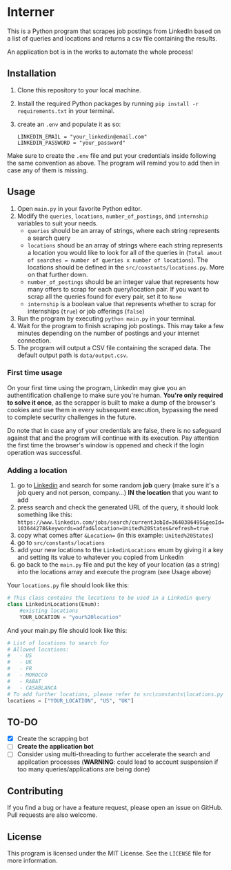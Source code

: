 # Interner

This is a Python program that scrapes job postings from LinkedIn based on a list of queries and locations and returns a csv file containing the results.

An application bot is in the works to automate the whole process!

## Installation

1. Clone this repository to your local machine.
2. Install the required Python packages by running `pip install -r requirements.txt` in your terminal.
3. create an `.env` and populate it as so:

   ```
   LINKEDIN_EMAIL = "your_linkedin@email.com"
   LINKEDIN_PASSWORD = "your_password"
   ```

Make sure to create the `.env` file and put your credentials inside following the same convention as above. The program will remind you to add then in case any of them is missing.

## Usage

1. Open `main.py` in your favorite Python editor.
2. Modify the `queries`, `locations`, `number_of_postings`, and `internship` variables to suit your needs.
   * `queries` should be an array of strings, where each string represents a search query
   * `locations` shoud be an array of strings where each string represents a location you would like to look for all of the queries in (`Total amout of searches = number of queries x number of locations`). The locations should be defined in the `src/constants/locations.py`. More on that further down.
   * `number_of_postings` should be an integer value that represents how many offers to scrap for each query/location pair. If you want to scrap all the queries found for every pair, set it to `None`
   * `internship` is a boolean value that represents whether to scrap for internships (`true`) or job offerings (`false`)
3. Run the program by executing `python main.py` in your terminal.
4. Wait for the program to finish scraping job postings. This may take a few minutes depending on the number of postings and your internet connection.
5. The program will output a CSV file containing the scraped data. The default output path is `data/output.csv`.

### First time usage

On your first time using the program, Linkedin may give you an authentification challenge to make sure you're human. **You're only required to solve it once**, as the scrapper is built to make a dump of the browser's cookies and use them in every subsequent execution, bypassing the need to complete security challenges in the future.

Do note that in case any of your credentials are false, there is no safeguard against that and the program will continue with its execution. Pay attention the first time the browser's window is oppened and check if the login operation was successful.

### Adding a location

1. go to [Linkedin](www.linkedin.com) and search for some random **job** query (make sure it's a job query and not person, company...) **IN** **the location** that you want to add
2. press search and check the generated URL of the query, it should look something like this:
   `https://www.linkedin.com/jobs/search/currentJobId=3640386495&geoId=103644278&keywords=adfad&location=United%20States&refresh=true`
3. copy what comes after `&Location=` (in this example: `United%20States`)
4. go to `src/constants/locations`
5. add your new locations to the `LinkedinLocations` enum by giving it a key and setting its value to whatever you copied from Linkedin
6. go back to the `main.py` file and put the key of your location (as a string) into the locations array and execute the program (see Usage above)

Your `locations.py` file should look like this:

```python
# This class contains the locations to be used in a Linkedin query
class LinkedinLocations(Enum):
    #existing locations
    YOUR_LOCATION = "your%20location"
```

And your main.py file should look like this:

```python
# List of locations to search for
# Allowed locations:
#   - US 
#   - UK 
#   - FR
#   - MOROCCO
#   - RABAT
#   - CASABLANCA
# To add further locations, please refer to src\constants\locations.py
locations = ["YOUR_LOCATION", "US", "UK"]
```

## TO-DO

* [X] Create the scrapping bot
* [ ] **Create the application bot**
* [ ] Consider using multi-threading to further accelerate the search and appilcation processes (**WARNING**: could lead to account suspension if too many queries/applications are being done)

## Contributing

If you find a bug or have a feature request, please open an issue on GitHub. Pull requests are also welcome.

## License

This program is licensed under the MIT License. See the `LICENSE` file for more information.
